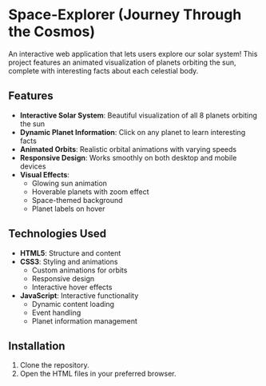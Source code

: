 # Space-Explorer (Journey Through the Cosmos)
An interactive web application that lets users explore our solar system! This project features an animated visualization of planets orbiting the sun, complete with interesting facts about each celestial body.

## Features

- **Interactive Solar System**: Beautiful visualization of all 8 planets orbiting the sun
- **Dynamic Planet Information**: Click on any planet to learn interesting facts
- **Animated Orbits**: Realistic orbital animations with varying speeds
- **Responsive Design**: Works smoothly on both desktop and mobile devices
- **Visual Effects**: 
  - Glowing sun animation
  - Hoverable planets with zoom effect
  - Space-themed background
  - Planet labels on hover

## Technologies Used

- **HTML5**: Structure and content
- **CSS3**: Styling and animations
  - Custom animations for orbits
  - Responsive design
  - Interactive hover effects
- **JavaScript**: Interactive functionality
  - Dynamic content loading
  - Event handling
  - Planet information management
 
## Installation

1. Clone the repository.
2. Open the HTML files in your preferred browser.
